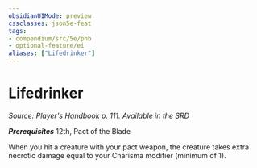 ```yaml
---
obsidianUIMode: preview
cssclasses: json5e-feat
tags:
- compendium/src/5e/phb
- optional-feature/ei
aliases: ["Lifedrinker"]
---
```

# Lifedrinker
*Source: Player's Handbook p. 111. Available in the <span title='Systems Reference Document (5.1)'>SRD</span>*  

***Prerequisites*** 12th, Pact of the Blade

When you hit a creature with your pact weapon, the creature takes extra necrotic damage equal to your Charisma modifier (minimum of 1).
